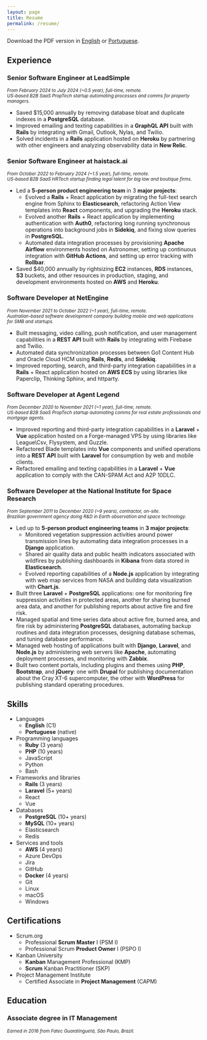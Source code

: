 ```yaml
---
layout: page
title: Resume
permalink: /resume/
---
```


Download the PDF version in [English](/assets/will-resume.pdf) or [Portuguese](/assets/curriculo-will.pdf).

## Experience

### Senior Software Engineer at LeadSimple
<small>_From February 2024 to July 2024 (~0.5 year), full-time, remote._</small><br />
<small>_US-based B2B SaaS PropTech startup automating processes and comms for property managers._</small>

- Saved $15,000 annually by removing database bloat and duplicate indexes in a **PostgreSQL** database.
- Improved emailing and texting capabilities in a **GraphQL API** built with **Rails** by integrating with Gmail, Outlook, Nylas, and Twilio.
- Solved incidents in a **Rails** application hosted on **Heroku** by partnering with other engineers and analyzing observability data in **New Relic**.

### Senior Software Engineer at haistack.ai
<small>_From October 2022 to February 2024 (~1.5 year), full-time, remote._</small><br />
<small>_US-based B2B SaaS HRTech startup finding legal talent for big law and boutique firms._</small>

- Led a **5-person product engineering team** in 3 **major projects**:
  - Evolved a **Rails** + React application by migrating the full-text search engine from Sphinx to **Elasticsearch**, refactoring Action View templates into **React** components, and upgrading the **Heroku** stack.
  - Evolved another **Rails** + React application by implementing authentication with **Auth0**, refactoring long running synchronous operations into background jobs in **Sidekiq**, and fixing slow queries in **PostgreSQL**.
  - Automated data integration processes by provisioning **Apache Airflow** environments hosted on Astronomer, setting up continuous integration with **GitHub Actions**, and setting up error tracking with **Rollbar**.
- Saved $40,000 annually by rightsizing **EC2** instances, **RDS** instances, **S3** buckets, and other resources in production, staging, and development environments hosted on **AWS** and **Heroku**.

### Software Developer at NetEngine
<small>_From November 2021 to October 2022 (~1 year), full-time, remote._</small><br />
<small>_Australian-based software development company building mobile and web applications for SMB and startups._</small>

- Built messaging, video calling, push notification, and user management capabilities in a **REST API** built with **Rails** by integrating with Firebase and Twilio.
- Automated data synchronization processes between Go1 Content Hub and Oracle Cloud HCM using **Rails**, **Redis**, and **Sidekiq**.
- Improved reporting, search, and third-party integration capabilities in a **Rails** + React application hosted on **AWS ECS** by using libraries like Paperclip, Thinking Sphinx, and httparty.

### Software Developer at Agent Legend
<small>_From December 2020 to November 2021 (~1 year), full-time, remote._</small><br />
<small>_US-based B2B SaaS PropTech startup automating comms for real estate professionals and mortgage agents._</small>

- Improved reporting and third-party integration capabilities in a **Laravel** + **Vue** application hosted on a Forge-managed VPS by using libraries like League\Csv, Flysystem, and Guzzle.
- Refactored Blade templates into **Vue** components and unified operations into a **REST API** built with **Laravel** for consumption by web and mobile clients.
- Refactored emailing and texting capabilities in a **Laravel** + **Vue** application to comply with the CAN-SPAM Act and A2P 10DLC.

### Software Developer at the National Institute for Space Research
<small>_From September 2011 to December 2020 (~9 years), contractor, on-site._</small><br />
<small>_Brazilian government agency doing R&D in Earth observation and space technology._</small>

- Led up to **5-person product engineering teams** in **3 major projects**:
  - Monitored vegetation suppression activities around power transmission lines by automating data integration processes in a **Django** application.
  - Shared air quality data and public health indicators associated with wildfires by publishing dashboards in **Kibana** from data stored in **Elasticsearch**.
  - Evolved reporting capabilities of a **Node.js** application by integrating with web map services from NASA and building data visualization with **Chart.js**.
- Built three **Laravel** + **PostgreSQL** applications: one for monitoring fire suppression activities in protected areas, another for sharing burned area data, and another for publishing reports about active fire and fire risk.
- Managed spatial and time series data about active fire, burned area, and fire risk by administering **PostgreSQL** databases, automating backup routines and data integration processes, designing database schemas, and tuning database performance.
- Managed web hosting of applications built with **Django**, **Laravel**, and **Node.js** by administering web servers like **Apache**, automating deployment processes, and monitoring with **Zabbix**.
- Built two content portals, including plugins and themes using **PHP**, **Bootstrap**, and **jQuery**: one with **Drupal** for publishing documentation about the Cray XT-6 supercomputer, the other with **WordPress** for publishing standard operating procedures.

## Skills

- Languages
  - **English** (C1)
  - **Portuguese** (native)
- Programming languages
  - **Ruby** (3 years)
  - **PHP** (10 years)
  - JavaScript
  - Python
  - Bash
- Frameworks and libraries
  - **Rails** (3 years)
  - **Laravel** (5+ years)
  - React
  - Vue
- Databases
  - **PostgreSQL** (10+ years)
  - **MySQL** (10+ years)
  - Elasticsearch
  - Redis
- Services and tools
  - **AWS** (4 years)
  - Azure DevOps
  - Jira
  - GitHub
  - **Docker** (4 years)
  - Git
  - Linux
  - macOS
  - Windows

## Certifications

- Scrum.org
  - Professional **Scrum Master** I (PSM I)
  - Professional Scrum **Product Owner** I (PSPO I)
- Kanban University
  - **Kanban** Management Professional (KMP)
  - **Scrum** Kanban Practitioner (SKP)
- Project Management Institute
  - Certified Associate in **Project Management** (CAPM)

## Education

### Associate degree in IT Management
<small>_Earned in 2016 from Fatec Guaratinguetá, São Paulo, Brazil._</small>
